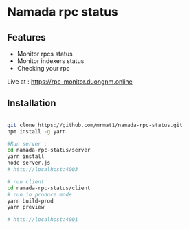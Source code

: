 # Namada rpc status

## Features

- Monitor rpcs status
- Monitor indexers status
- Checking your rpc

Live at : https://rpc-monitor.duongnm.online

## Installation

```bash

git clone https://github.com/mrmat1/namada-rpc-status.git
npm install -g yarn

#Run server :
cd namada-rpc-status/server
yarn install
node server.js
# http://localhost:4003

# run client
cd namada-rpc-status/client
# run in produce mode
yarn build-prod
yarn preview

# http://localhost:4001
```
